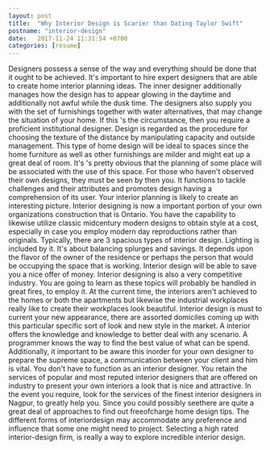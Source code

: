 ```yaml
---
layout: post
title:  "Why Interior Design is Scarier than Dating Taylor Swift"
postname: "interior-design"
date:   2017-11-24 11:31:54 +0700
categories: [resume]
---
```

Designers possess a sense of the way and everything should be done that it ought to be achieved. It's important to hire expert designers that are able to create home interior planning ideas. The inner designer additionally manages how the design has to appear glowing in the daytime and additionally not awful while the dusk time. The designers also supply you with the set of furnishings together with water alternatives, that may change the situation of your home. If this 's the circumstance, then you require a proficient institutional designer. Design is regarded as the procedure for choosing the texture of the distance by manipulating capacity and outside management. This type of home design will be ideal to spaces since the home furniture as well as other furnishings are milder and might eat up a great deal of room. It's 's pretty obvious that the planning of some place will be associated with the use of this space. For those who haven't observed their own designs, they must be seen by then you. It functions to tackle challenges and their attributes and promotes design having a comprehension of its user. Your interior planning is likely to create an interesting picture. Interior designing is now a important portion of your own organizations construction that is Ontario. You have the capability to likewise utilize classic midcentury modern designs to obtain style at a cost, especially in case you employ modern day reproductions rather than originals. Typically, there are 3 spacious types of interior design. Lighting is included by it. It's about balancing splurges and savings. It depends upon the flavor of the owner of the residence or perhaps the person that would be occupying the space that is working. Interior design will be able to save you a nice offer of money. Interior designing is also a very competitive industry. You are going to learn as these topics will probably be handled in great fires, to employ it. At the current time, the interiors aren't achieved to the homes or both the apartments but likewise the industrial workplaces really like to create their workplaces look beautiful. Interior design is must to current your new appearance, there are assorted domiciles coming up with this particular specific sort of look and new style in the market. A interior offers the knowledge and knowledge to better deal with any scenario. A programmer knows the way to find the best value of what can be spend. Additionally, it important to be aware this inorder for your own designer to prepare the supreme space, a communication between your client and him is vital. You don't have to function as an interior designer. You retain the services of popular and most reputed interior designers that are offered on industry to present your own interiors a look that is nice and attractive. In the event you require, look for the services of the finest interior designers in Nagpur, to greatly help you. Since you could possibly seethere are quite a great deal of approaches to find out freeofcharge home design tips. The different forms of interiordesign may accommodate any preference and influence that some one might need to project. Selecting a high rated interior-design firm, is really a way to explore incredible interior design.
